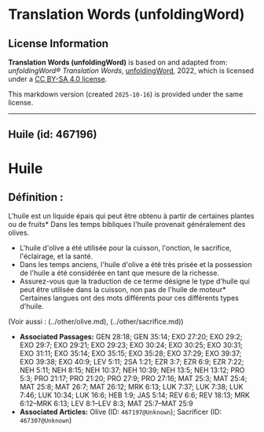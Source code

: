 # Translation Words (unfoldingWord)

## License Information

**Translation Words (unfoldingWord)** is based on and adapted from: _unfoldingWord® Translation Words_, [unfoldingWord](https://unfoldingword.org/utw), 2022, which is licensed under a [CC BY-SA 4.0 license](https://creativecommons.org/licenses/by-sa/4.0/legalcode.en).

This markdown version (created `2025-10-16`) is provided under the same license.



--------------------------------

## Huile (id: 467196)

Huile
=====

Définition :
------------

L'huile est un liquide épais qui peut être obtenu à partir de certaines plantes ou de fruits\* Dans les temps bibliques l'huile provenait généralement des olives.

* L'huile d'olive a été utilisée pour la cuisson, l'onction, le sacrifice, l'éclairage, et la santé.
* Dans les temps anciens, l'huile d'olive a été très prisée et la possession de l'huile a été considérée en tant que mesure de la richesse.
* Assurez\-vous que la traduction de ce terme désigne le type d'huile qui peut être utilisée dans la cuisson, non pas de l'huile de moteur\* Certaines langues ont des mots différents pour ces différents types d'huile.

(Voir aussi : (../other/olive.md), (../other/sacrifice.md))

* **Associated Passages:** GEN 28:18; GEN 35:14; EXO 27:20; EXO 29:2; EXO 29:7; EXO 29:21; EXO 29:23; EXO 30:24; EXO 30:25; EXO 30:31; EXO 31:11; EXO 35:14; EXO 35:15; EXO 35:28; EXO 37:29; EXO 39:37; EXO 39:38; EXO 40:9; LEV 5:11; 2SA 1:21; EZR 3:7; EZR 6:9; EZR 7:22; NEH 5:11; NEH 8:15; NEH 10:37; NEH 10:39; NEH 13:5; NEH 13:12; PRO 5:3; PRO 21:17; PRO 21:20; PRO 27:9; PRO 27:16; MAT 25:3; MAT 25:4; MAT 25:8; MAT 26:7; MAT 26:12; MRK 6:13; LUK 7:37; LUK 7:38; LUK 7:46; LUK 10:34; LUK 16:6; HEB 1:9; JAS 5:14; REV 6:6; REV 18:13; MRK 6:12–MRK 6:13; LEV 8:1–LEV 8:3; MAT 25:7–MAT 25:9
* **Associated Articles:** Olive (ID: `467197@Unknown`); Sacrificer (ID: `467307@Unknown`)

